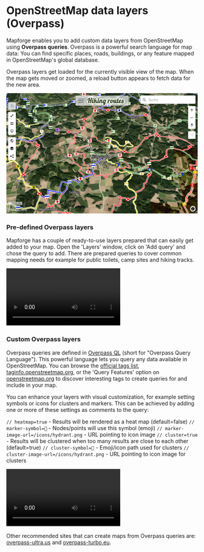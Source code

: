 # OpenStreetMap data layers (Overpass)

Mapforge enables you to add custom data layers from OpenStreetMap using **Overpass queries**. Overpass is a powerful search language for map data: You can find specific places, roads, buildings, or any feature mapped in OpenStreetMap's global database.

Overpass layers get loaded for the currently visible view of the map. When the map gets moved or zoomed, a reload button appears to fetch data for the new area.  

![Overpass example](https://raw.githubusercontent.com/mapforge-org/mapforge/refs/heads/main/docs/tutorials/overpass1.png)

### Pre-defined Overpass layers 

Mapforge has a couple of ready-to-use layers prepared that can easily get added to your map. 
Open the 'Layers' window, click on 'Add query' and chose the query to add. 
There are prepared queries to cover common mapping needs for example for public toilets, camp sites and hiking tracks.

<video controls>
  <source src="https://raw.githubusercontent.com/mapforge-org/mapforge/refs/heads/main/docs/tutorials/overpass_predefined.mp4" type="video/mp4">
  Your browser does not support the video tag.
</video>

### Custom Overpass layers

Overpass queries are defined in [Overpass QL](https://wiki.openstreetmap.org/wiki/Overpass_API/Overpass_QL) (short for "Overpass Query Language"). 
This powerful language lets you query any data available in OpenStreetMap. You can browse the [official tags list](https://wiki.openstreetmap.org/wiki/Map_features), [taginfo.openstreetmap.org](https://taginfo.openstreetmap.org/), or the 'Query Features' option on [openstreetmap.org](https://openstreetmap.org) to discover interesting tags to create queries for and include in your map. 

You can enhance your layers with visual customization, for example setting symbols or icons for clusters and markers. This can be achieved by adding one or more of these 
settings as comments to the query:

`// heatmap=true` - Results will be rendered as a heat map (default=false)
`// marker-symbol=🍻` - Nodes/points will use this symbol (emoji)
`// marker-image-url=/icons/hydrant.png` - URL pointing to icon image
`// cluster=true` - Results will be clustered when too many results are close to each other (default=true)
`// cluster-symbol=🍻` - Emoji/icon path used for clusters 
`// cluster-image-url=/icons/hydrant.png` - URL pointing to icon image for clusters

<video controls>
  <source src="https://raw.githubusercontent.com/mapforge-org/mapforge/refs/heads/main/docs/tutorials/overpass_custom.mp4" type="video/mp4">
  Your browser does not support the video tag.
</video>

Other recommended sites that can create maps from Overpass queries are: [overpass-ultra.us](https://overpass-ultra.us) and [overpass-turbo.eu](https://overpass-turbo.eu).
